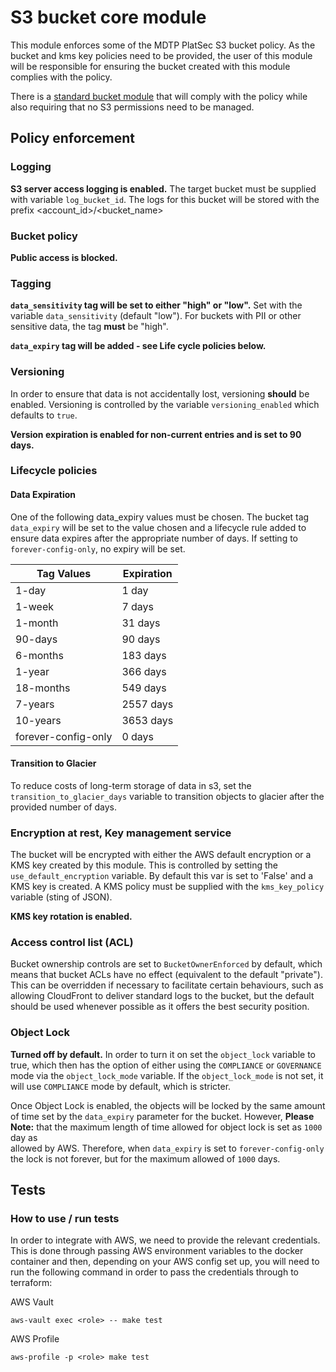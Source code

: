 # S3 bucket core module

This module enforces some of the MDTP PlatSec S3 bucket policy. As the bucket and kms key policies need to be provided,
the user of this module will be responsible for ensuring the bucket created with this module complies with the policy.

There is a [standard bucket module](https://registry.terraform.io/modules/hmrc/s3-bucket-standard/aws/latest) that will
comply with the policy while also requiring that no S3 permissions need to be managed.

## Policy enforcement

### Logging

**S3 server access logging is enabled.** The target bucket must be supplied with variable `log_bucket_id`. The logs for
this bucket will be stored with the prefix <account_id>/<bucket_name>

### Bucket policy

**Public access is blocked.**

### Tagging

**`data_sensitivity` tag will be set to either "high" or "low".** Set with the variable `data_sensitivity` (default
"low"). For buckets with PII or other sensitive data, the tag **must** be "high".

**`data_expiry` tag will be added - see Life cycle policies below.**

### Versioning

In order to ensure that data is not accidentally lost, versioning **should** be enabled. Versioning is controlled by
the variable `versioning_enabled` which defaults to `true`.

**Version expiration is enabled for non-current entries and is set to 90 days.**

### Lifecycle policies

#### Data Expiration

One of the following data_expiry values must be chosen. The bucket tag `data_expiry` will be set to the value chosen
and a lifecycle rule added to ensure data expires after the appropriate number of days.  If setting to
`forever-config-only`, no expiry will be set.

| Tag Values          | Expiration |
|---------------------|------------|
| 1-day               | 1 day      |
| 1-week              | 7 days     |
| 1-month             | 31 days    |
| 90-days             | 90 days    |
| 6-months            | 183 days   |
| 1-year              | 366 days   |
| 18-months           | 549 days   |
| 7-years             | 2557 days  |
| 10-years            | 3653 days  |
| forever-config-only | 0 days     |

#### Transition to Glacier

To reduce costs of long-term storage of data in s3, set the `transition_to_glacier_days` variable to transition objects
to glacier after the provided number of days.

### Encryption at rest, Key management service

The bucket will be encrypted with either the AWS default encryption or a KMS key created by this module.
This is controlled by setting the `use_default_encryption` variable.
By default this var is set to 'False' and a KMS key is created. A KMS policy must be supplied with the
`kms_key_policy` variable (sting of JSON). 

**KMS key rotation is enabled.**

### Access control list (ACL)

Bucket ownership controls are set to `BucketOwnerEnforced` by default, which means that bucket ACLs have no effect (equivalent to
the default "private"). This can be overridden if necessary to facilitate certain behaviours, such as allowing CloudFront to deliver standard logs to the bucket,
but the default should be used whenever possible as it offers the best security position.

### Object Lock

**Turned off by default.** In order to turn it on set the `object_lock` variable to true, which then has the option of 
either using the `COMPLIANCE` or `GOVERNANCE` mode via the `object_lock_mode` variable. If the `object_lock_mode` is not 
set, it will use `COMPLIANCE` mode by default, which is stricter.

Once Object Lock is enabled, the objects will be locked by the same amount of time set by the `data_expiry` parameter for 
the bucket. However, **Please Note:** that the maximum length of time allowed for object lock is set as `1000` day as   
allowed by AWS. Therefore, when `data_expiry` is set to `forever-config-only` the lock is not forever, but for the 
maximum allowed of `1000` days.

## Tests

### How to use / run tests

In order to integrate with AWS, we need to provide the relevant credentials.
This is done through passing AWS environment variables to the docker container and then, depending on your AWS config set up,
you will need to run the following command in order to pass the credentials through to terraform:

AWS Vault

``` aws-vault exec <role> -- make test ```

AWS Profile

``` aws-profile -p <role> make test ```

